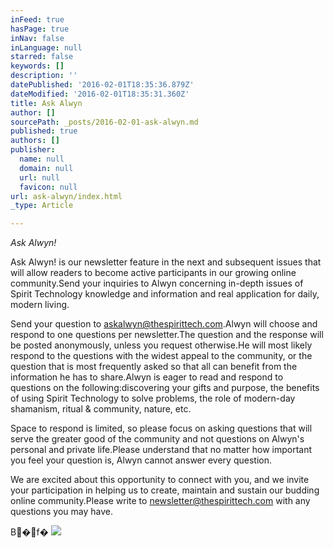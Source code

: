 ```yaml
---
inFeed: true
hasPage: true
inNav: false
inLanguage: null
starred: false
keywords: []
description: ''
datePublished: '2016-02-01T18:35:36.879Z'
dateModified: '2016-02-01T18:35:31.360Z'
title: Ask Alwyn
author: []
sourcePath: _posts/2016-02-01-ask-alwyn.md
published: true
authors: []
publisher:
  name: null
  domain: null
  url: null
  favicon: null
url: ask-alwyn/index.html
_type: Article

---
```

_Ask Alwyn!_

Ask Alwyn! is our
newsletter feature in the next and subsequent issues that will allow readers to
become active participants in our growing online community.Send your inquiries to Alwyn concerning
in-depth issues of Spirit Technology knowledge and information and real application
for daily, modern living.

Send your question to [askalwyn@thespirittech.com][0].Alwyn will choose and respond to one
questions per newsletter.The question
and the response will be posted anonymously, unless you request otherwise.He will most likely respond to the questions
with the widest appeal to the community, or the question that is most
frequently asked so that all can benefit from the information he has to
share.Alwyn is eager to read and
respond to questions on the following:discovering your gifts and purpose, the benefits of using Spirit
Technology to solve problems, the role of modern-day shamanism, ritual &
community, nature, etc.

Space to respond is limited, so please focus on asking
questions that will serve the greater good of the community and not questions
on Alwyn's personal and private life.Please understand that no matter how important you feel your question
is, Alwyn cannot answer every question.

We are excited about this opportunity to connect with you, and
we invite your participation in helping us to create, maintain and sustain our
budding online community.Please write
to [newsletter@thespirittech.com][1] with any questions
you may have.

B�f�
![](https://the-grid-user-content.s3-us-west-2.amazonaws.com/c395d6b2-4379-4391-a18b-f3116835f507.jpg)

[0]: askalwyn@thespirittech.com
[1]: null